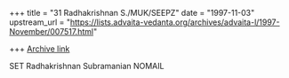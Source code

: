 +++
title = "31 Radhakrishnan S./MUK/SEEPZ"
date = "1997-11-03"
upstream_url = "https://lists.advaita-vedanta.org/archives/advaita-l/1997-November/007517.html"

+++
[Archive link](https://lists.advaita-vedanta.org/archives/advaita-l/1997-November/007517.html)

SET Radhakrishnan Subramanian  NOMAIL

